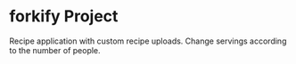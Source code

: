 # forkify Project

Recipe application with custom recipe uploads. Change servings according to the number of people.